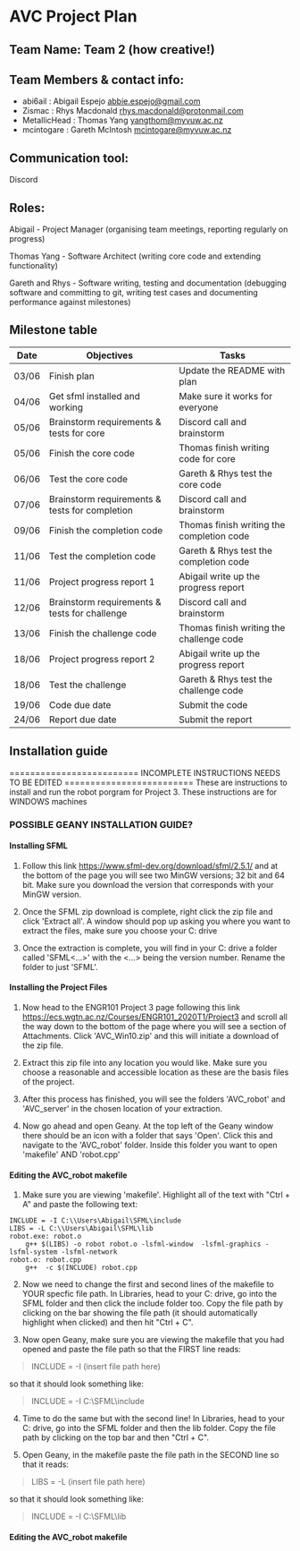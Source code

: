 # AVC Project Plan

## Team Name: Team 2 (how creative!)

## Team Members & contact info:
- abi6ail : Abigail Espejo abbie.espejo@gmail.com
- Zismac : Rhys Macdonald rhys.macdonald@protonmail.com
- MetallicHead : Thomas Yang yangthom@myvuw.ac.nz
- mcintogare : Gareth McIntosh mcintogare@myvuw.ac.nz

## Communication tool:
Discord

## Roles:
Abigail - Project Manager (organising team meetings, reporting regularly on progress)

Thomas Yang - Software Architect (writing core code and extending functionality)

Gareth and Rhys - Software writing, testing and documentation (debugging software and committing to
git, writing test cases and documenting performance against milestones)

## Milestone table

Date | Objectives | Tasks
--- | --- | ---
 03/06 | Finish plan | Update the README with plan
 04/06 | Get sfml installed and working | Make sure it works for everyone
 05/06 | Brainstorm requirements & tests for core | Discord call and brainstorm
 05/06 | Finish the core code | Thomas finish writing code for core 
 06/06 | Test the core code | Gareth & Rhys test the core code
 07/06 | Brainstorm requirements & tests for completion | Discord call and brainstorm
 09/06 | Finish the completion code | Thomas finish writing the completion code
 11/06 | Test the completion code | Gareth & Rhys test the completion code
 11/06 | Project progress report 1 | Abigail write up the progress report
 12/06 | Brainstorm requirements & tests for challenge | Discord call and brainstorm
 13/06 | Finish the challenge code | Thomas finish writing the challenge code
 18/06 | Project progress report 2 | Abigail write up the progress report
 18/06 | Test the challenge | Gareth & Rhys test the challenge code
 19/06 | Code due date | Submit the code
 24/06 | Report due date | Submit the report
 
 ## Installation guide
========================= INCOMPLETE INSTRUCTIONS NEEDS TO BE EDITED =========================
These are instructions to install and run the robot
porgram for Project 3. These instructions are for WINDOWS machines

### POSSIBLE GEANY INSTALLATION GUIDE?


#### Installing SFML
1) Follow this link https://www.sfml-dev.org/download/sfml/2.5.1/ and at the bottom of the page you will see two MinGW versions; 32 bit and 64 bit. Make sure you download the version that corresponds with your MinGW version.

2) Once the SFML zip download is complete, right click the zip file and click 'Extract all'. A window should pop up asking you where you want to extract the files, make sure you choose your C: drive 

3) Once the extraction is complete, you will find in your C: drive a folder called 'SFML<...>' with the <...> being the version number. Rename the folder to just 'SFML'.

#### Installing the Project Files

1) Now head to the ENGR101 Project 3 page following this link https://ecs.wgtn.ac.nz/Courses/ENGR101_2020T1/Project3 and scroll all the way down to the bottom of the page where you will see a section of Attachments. Click 'AVC_Win10.zip' and this will initiate a download of the zip file.

2) Extract this zip file into any location you would like. Make sure you choose a reasonable and accessible location as these are the basis files of the project.

3) After this process has finished, you will see the folders 'AVC_robot' and 'AVC_server' in the chosen location of your extraction.

4) Now go ahead and open Geany. At the top left of the Geany window there should be an icon with a folder that says 'Open'. Click this and navigate to the 'AVC_robot' folder. Inside this folder you want to open 'makefile' AND 'robot.cpp'

#### Editing the AVC_robot makefile

1) Make sure you are viewing 'makefile'. Highlight all of the text with "Ctrl + A" and paste the following text:

```
INCLUDE = -I C:\\Users\Abigail\SFML\include
LIBS = -L C:\\Users\Abigail\SFML\lib
robot.exe: robot.o 
	g++ $(LIBS) -o robot robot.o -lsfml-window  -lsfml-graphics -lsfml-system -lsfml-network 
robot.o: robot.cpp 
	g++  -c $(INCLUDE) robot.cpp
```

2) Now we need to change the first and second lines of the makefile to YOUR specfic file path. In Libraries, head to your C: drive, go into the SFML folder and then click the include folder too. Copy the file path by clicking on the bar showing the file path (it should automatically highlight when clicked) and then hit "Ctrl + C".

3) Now open Geany, make sure you are viewing the makefile that you had opened and paste the file path so that the FIRST line reads:

> INCLUDE = -I (insert file path here)

so that it should look something like:

> INCLUDE = -I C:\\SFML\include
 
4) Time to do the same but with the second line! In Libraries, head to your C: drive, go into the SFML folder and then the lib folder. Copy the file path by clicking on the top bar and then "Ctrl + C".

5) Open Geany, in the makefile paste the file path in the SECOND line so that it reads:

> LIBS = -L (insert file path here)

so that it should look something like:

> INCLUDE = -I C:\\SFML\lib</p>

#### Editing the AVC_robot makefile





